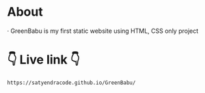 # About
· GreenBabu is my first static website using HTML, CSS only project
# 👇 Live link 👇
```
https://satyendracode.github.io/GreenBabu/
```
